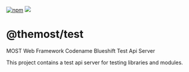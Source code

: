 [![npm](https://img.shields.io/npm/v/@themost%2Ftest.svg)](https://www.npmjs.com/package/@themost%2Ftest)
![](https://github.com/themost-framework/themost-test/workflows/test/badge.svg) 

# @themost/test
MOST Web Framework Codename Blueshift Test Api Server

This project contains a test api server for testing libraries and modules.
